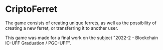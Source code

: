 # CriptoFerret
The game consists of creating unique ferrets, as well as the possibility of creating a new ferret, or transferring it to another user.

This game was made for a final work on the subject "2022-2 - Blockchain IC-UFF Graduation / PGC-UFF". 
